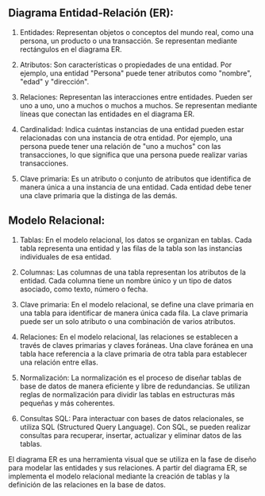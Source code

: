 ## Diagrama Entidad-Relación (ER):
1. Entidades: Representan objetos o conceptos del mundo real, como una persona, un producto o una transacción. Se representan mediante rectángulos en el diagrama ER.

2. Atributos: Son características o propiedades de una entidad. Por ejemplo, una entidad "Persona" puede tener atributos como "nombre", "edad" y "dirección".

3. Relaciones: Representan las interacciones entre entidades. Pueden ser uno a uno, uno a muchos o muchos a muchos. Se representan mediante líneas que conectan las entidades en el diagrama ER.

4. Cardinalidad: Indica cuántas instancias de una entidad pueden estar relacionadas con una instancia de otra entidad. Por ejemplo, una persona puede tener una relación de "uno a muchos" con las transacciones, lo que significa que una persona puede realizar varias transacciones.

5. Clave primaria: Es un atributo o conjunto de atributos que identifica de manera única a una instancia de una entidad. Cada entidad debe tener una clave primaria que la distinga de las demás.

## Modelo Relacional:
1. Tablas: En el modelo relacional, los datos se organizan en tablas. Cada tabla representa una entidad y las filas de la tabla son las instancias individuales de esa entidad.

2. Columnas: Las columnas de una tabla representan los atributos de la entidad. Cada columna tiene un nombre único y un tipo de datos asociado, como texto, número o fecha.

3. Clave primaria: En el modelo relacional, se define una clave primaria en una tabla para identificar de manera única cada fila. La clave primaria puede ser un solo atributo o una combinación de varios atributos.

4. Relaciones: En el modelo relacional, las relaciones se establecen a través de claves primarias y claves foráneas. Una clave foránea en una tabla hace referencia a la clave primaria de otra tabla para establecer una relación entre ellas.

5. Normalización: La normalización es el proceso de diseñar tablas de base de datos de manera eficiente y libre de redundancias. Se utilizan reglas de normalización para dividir las tablas en estructuras más pequeñas y más coherentes.

6. Consultas SQL: Para interactuar con bases de datos relacionales, se utiliza SQL (Structured Query Language). Con SQL, se pueden realizar consultas para recuperar, insertar, actualizar y eliminar datos de las tablas.

El diagrama ER es una herramienta visual que se utiliza en la fase de diseño para modelar las entidades y sus relaciones. A partir del diagrama ER, se implementa el modelo relacional mediante la creación de tablas y la definición de las relaciones en la base de datos.

